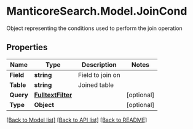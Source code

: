 # ManticoreSearch.Model.JoinCond
Object representing the conditions used to perform the join operation

## Properties

Name | Type | Description | Notes
------------ | ------------- | ------------- | -------------
**Field** | **string** | Field to join on | 
**Table** | **string** | Joined table | 
**Query** | [**FulltextFilter**](FulltextFilter.md) |  | [optional] 
**Type** | **Object** |  | [optional] 

[[Back to Model list]](../README.md#documentation-for-models) [[Back to API list]](../README.md#documentation-for-api-endpoints) [[Back to README]](../README.md)

